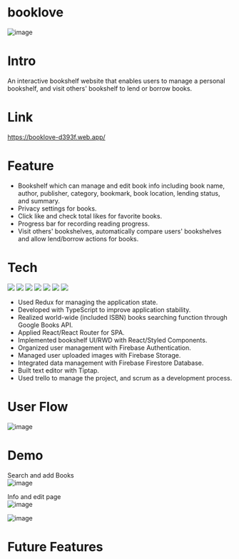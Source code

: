 <h1>booklove</h1>

![image](https://firebasestorage.googleapis.com/v0/b/booklove-d393f.appspot.com/o/forReadMe%2F%E5%B0%81%E9%9D%A2.png?alt=media&token=64154935-0ef6-45a7-94cf-fb19fc3b71f5)

<h1>Intro</h1>

An interactive bookshelf website that enables users to manage a personal bookshelf, and visit others' bookshelf to lend or borrow books.

<h1>Link</h1>

<https://booklove-d393f.web.app/>

<h1>Feature</h1>

- Bookshelf which can manage and edit book info including book name, author, publisher, category, bookmark, book location, lending status, and summary.
- Privacy settings for books.
- Click like and check total likes for favorite books.
- Progress bar for recording reading progress.
- Visit others' bookshelves, automatically compare users' bookshelves and allow lend/borrow actions for books.

<h1>Tech</h1>

<span><image src="https://img.shields.io/badge/HTML5-E34F26?style=for-the-badge&logo=html5&logoColor=white"/></span>
<span><image src="https://img.shields.io/badge/styled--components-DB7093?style=for-the-badge&logo=styled-components&logoColor=white"/></span>
<span><image src="https://img.shields.io/badge/TypeScript-007ACC?style=for-the-badge&logo=typescript&logoColor=white"/></span>
<span><image src="https://img.shields.io/badge/React-20232A?style=for-the-badge&logo=react&logoColor=61DAFB"/></span>
<span><image src="https://img.shields.io/badge/Redux-593D88?style=for-the-badge&logo=redux&logoColor=white"/></span>
<span><image src="https://img.shields.io/badge/eslint-3A33D1?style=for-the-badge&logo=eslint&logoColor=white"/></span>
<span><image src="https://img.shields.io/badge/prettier-1A2C34?style=for-the-badge&logo=prettier&logoColor=F7BA3E"/></span>

- Used Redux for managing the application state.
- Developed with TypeScript to improve application stability. 
- Realized world-wide (included ISBN) books searching function through Google Books API.
- Applied React/React Router for SPA.
- Implemented bookshelf UI/RWD with React/Styled Components. 
- Organized user management with Firebase Authentication. 
- Managed user uploaded images with Firebase Storage. 
- Integrated data management with Firebase Firestore Database. 
- Built text editor with Tiptap.
- Used trello to manage the project, and scrum as a development process.

<h1>User Flow</h1>

![image](https://firebasestorage.googleapis.com/v0/b/booklove-d393f.appspot.com/o/forReadMe%2FUser%20Flow.png?alt=media&token=82abce11-6d15-49cc-a3dc-9aed1a74e92b)

<h1>Demo</h1>

Search and add Books
<br/>
![image](https://firebasestorage.googleapis.com/v0/b/booklove-d393f.appspot.com/o/forReadMe%2FSearch%20func.gif?alt=media&token=6ed43858-78b2-439d-bfe3-1f95860e31ea)

Info and edit page
<br/>
![image](https://firebasestorage.googleapis.com/v0/b/booklove-d393f.appspot.com/o/forReadMe%2Finfo%20%26%20edit.gif?alt=media&token=ef2d2070-8c7f-4136-ab16-9996003bec71)

![image]()


<h1>Future Features</h1>

